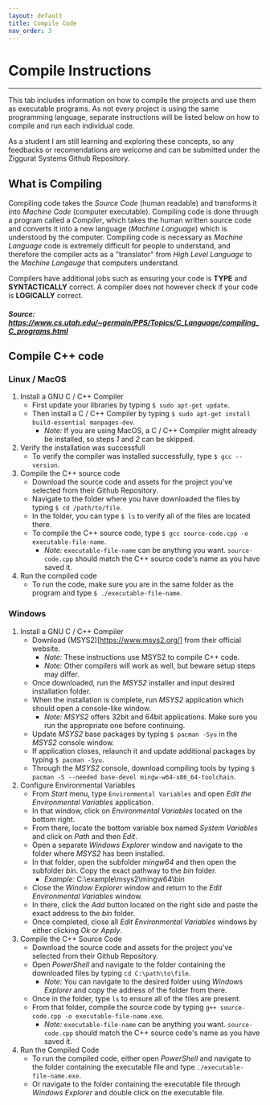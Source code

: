 ```yaml
---
layout: default
title: Compile Code
nav_order: 3
---
```


# Compile Instructions

---

This tab includes information on how to compile the projects and use them as executable programs. As not every project is using the same programming language, separate instructions will be listed below on how to compile and run each individual code. 

As a student I am still learning and exploring these concepts, so any feedbacks or recomendations are welcome and can be submitted under the Ziggurat Systems Github Repository.

## What is Compiling

Compiling code takes the *Source Code* (human readable) and transforms it into *Machine Code* (computer executable). Compiling code is done through a program called a *Compiler*, which takes the human written source code and converts it into a new language (*Machine Language*) which is understood by the computer. Compiling code is necessary as *Machine Language* code is extremely difficult for people to understand, and therefore the compiler acts as a "translator" from *High Level Language* to the *Machine Langauge* that computers understand.

Compilers have additional jobs such as ensuring your code is **TYPE** and **SYNTACTICALLY** correct. A compiler does not however check if your code is **LOGICALLY** correct.

##### ***Source: https://www.cs.utah.edu/~germain/PPS/Topics/C_Language/compiling_C_programs.html***

## Compile C++ code

### Linux / MacOS

1. Install a GNU C / C++ Compiler
   - First update your libraries by typing `$ sudo apt-get update`.
   - Then install a C / C++ Compiler by typing `$ sudo apt-get install build-essential manpages-dev`.
      - *Note:* If you are using MacOS, a C / C++ Compiler might already be installed, so steps *1* and *2* can be skipped.
2. Verify the installation was successfull
   - To verify the compiler was installed successfully, type `$ gcc --version`.
3. Compile the C++ source code
   - Download the source code and assets for the project you've selected from their Github Repository.
   - Navigate to the folder where you have downloaded the files by typing `$ cd /path/to/file`.
   - In the folder, you can type `$ ls` to verify all of the files are located there.
   - To compile the C++ source code, type `$ gcc source-code.cpp -o executable-file-name`.
     - *Note:* `executable-file-name` can be anything you want. `source-code.cpp` should match the C++ source code's name as you have saved it.
4. Run the compiled code
   - To run the code, make sure you are in the same folder as the program and type `$ ./executable-file-name`.

### Windows

1. Install a GNU C / C++ Compiler
   - Download (MSYS2)[https://www.msys2.org/] from their official website.
      - *Note:* These instructions use MSYS2 to compile C++ code.
      - *Note:* Other compilers will work as well, but beware setup steps may differ.
   - Once downloaded, run the *MSYS2* installer and input desired installation folder.
   - When the installation is complete, run *MSYS2* application which should open a console-like window.
      - *Note:* *MSYS2* offers 32bit and 64bit applications. Make sure you run the appropriate one before continuing.
   - Update *MSYS2* base packages by typing `$ pacman -Syu` in the *MSYS2* console window.
   - If application closes, relaunch it and update additional packages by typing `$ pacman -Syu`.
   - Through the *MSYS2* console, download compiling tools by typing `$ pacman -S --needed base-devel mingw-w64-x86_64-toolchain`.
2. Configure Environmental Variables
   - From *Start* menu, type `Environmental Variables` and open *Edit the Environmental Variables* application.
   - In that window, click on *Environmental Variables* located on the bottom right.
   - From there, locate the bottom variable box named *System Variables* and click on *Path* and then *Edit*.
   - Open a separate *Windows Explorer* window and navigate to the folder where *MSYS2* has been installed.
   - In that folder, open the subfolder *mingw64* and then open the subfolder *bin*. Copy the exact pathway to the *bin* folder.
      - *Example:* C:\example\msys2\mingw64\bin
   - Close the *Window Explorer* window and return to the *Edit Environmental Variables* window.
   - In there, click the *Add* button located on the right side and paste the exact address to the *bin* folder.
   - Once completed, close all *Edit Environmental Variables* windows by either clicking *Ok* or *Apply*.
3. Compile the C++ Source Code
   - Download the source code and assets for the project you've selected from their Github Repository.
   - Open *PowerShell* and navigate to the folder containing the downloaded files by typing `cd C:\path\to\file`.
      - *Note:* You can navigate to the desired folder using *Windows Explorer* and copy the address of the folder from there.
   - Once in the folder, type `ls` to ensure all of the files are present.
   - From that folder, compile the source code by typing `g++ source-code.cpp -o executable-file-name.exe`.
      - *Note:* `executable-file-name` can be anything you want. `source-code.cpp` should match the C++ source code's name as you have saved it.
4. Run the Compiled Code
   - To run the compiled code, either open *PowerShell* and navigate to the folder containing the executable file and type `./executable-file-name.exe`.
   - Or navigate to the folder containing the executable file through *Windows Explorer* and double click on the executable file.
   

